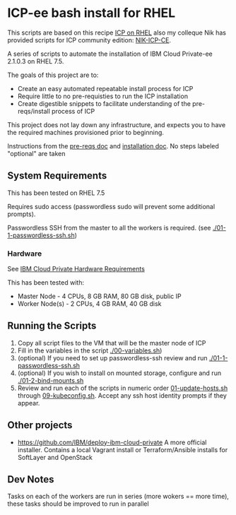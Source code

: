 # ICP-ee bash install for RHEL

This scripts are based on this recipe [ICP on RHEL] also my colleque Nik has provided scripts for ICP community edition: [NIK-ICP-CE].


A series of scripts to automate the installation of IBM Cloud Private-ee 2.1.0.3 on RHEL 7.5. 

The goals of this project are to:

- Create an easy automated repeatable install process for ICP
- Require little to no pre-requisties to run the ICP installation
- Create digestible snippets to facilitate understanding of the pre-reqs/install process of ICP

This project does not lay down any infrastructure, and expects you to have the required machines provisioned prior to beginning.

Instructions from the [pre-reqs doc](https://www.ibm.com/support/knowledgecenter/SSBS6K_2.1.0/installing/prep_cluster.html) and [installation doc](https://www.ibm.com/support/knowledgecenter/SSBS6K_2.1.0/installing/install_containers_CE.html). No steps labeled "optional" are taken

## System Requirements
This has been tested on RHEL 7.5

Requires sudo access (passwordless sudo will prevent some additional prompts).

Passwordless SSH from the master to all the workers is required. (see [./01-1-passwordless-ssh.sh](scripts/01-1-passwordless-ssh.sh))

### Hardware  
See [IBM Cloud Private Hardware Requirements](https://www.ibm.com/support/knowledgecenter/en/SSBS6K_2.1.0/supported_system_config/hardware_reqs.html)

This has been tested with:

- Master Node - 4 CPUs, 8 GB RAM, 80 GB disk, public IP
- Worker Node(s) - 2 CPUs, 4 GB RAM, 40 GB disk

## Running the Scripts
1. Copy all script files to the VM that will be the master node of ICP
2. Fill in the variables in the script [./00-variables.sh](scripts/00-variables.sh))
3. (optional) If you need to set up passwordless-ssh review and run [./01-1-passwordless-ssh.sh](scripts/01-1-passwordless-ssh.sh)
4. (optional) If you wish to install on mounted storage, configure and run [./01-2-bind-mounts.sh](scripts/01-2-bind-mounts.sh)
5. Review and run each of the scripts in numeric order [01-update-hosts.sh](scripts/01-update-hosts.sh) through [09-kubeconfig.sh](scripts/09-kubeconfig.sh). Accept any ssh host identity prompts if they appear.

## Other projects
- https://github.com/IBM/deploy-ibm-cloud-private A more official installer. Contains a local Vagrant install or Terraform/Ansible installs for SoftLayer and OpenStack

## Dev Notes
Tasks on each of the workers are run in series (more wokers == more time), these tasks should be improved to run in parallel


[ICP on RHEL]: https://developer.ibm.com/recipes/tutorials/ibm-cloud-private-on-rhel/#r_step7
[NIK-ICP-CE]: https://github.com/niklaushirt/icp_rhel_installl
